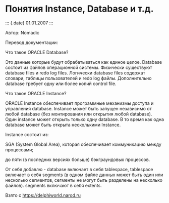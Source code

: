 Понятия Instance, Database и т.д.
=================================

::: {.date}
01.01.2007
:::

Автор: Nomadic

Перевод документации:

Что такое ORACLE Database?

Это данные которые будут обрабатываться как единое целое. Database
состоит из файлов операционной системы. Физически существуют database
files и redo log files. Логически database files содержат словари,
таблицы пользователей и redo log файлы. Дополнительно database требует
одну или более копий control file.

Что такое ORACLE Instance?

ORACLE Instance обеспечивает программные механизмы доступа и управления
database. Instance может быть запущен независимо от любой database (без
монтирования или открытия любой database). Один instance может открыть
только одну database. В то время как одна database может быть открыта
несколькими Instance.

Instance состоит из:

SGA (System Global Area), которая обеспечивает коммуникацию между
процессами;

до пяти (в последних версиях больше) бэкграундовых процессов.

От себя добавлю - database включает в себя tablespace, tablespace
включает в себя segments (в одном файле данных может быть один или
несколько сегментов, сегменты не могут быть разделены на несколько
файлов). segments включают в себя extents.

Взято с <https://delphiworld.narod.ru>
